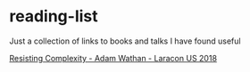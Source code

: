 # reading-list
Just a collection of links to books and talks I have found useful

[Resisting Complexity - Adam Wathan - Laracon US 2018](https://www.youtube.com/watch?v=dfgtKb-VpRk)
